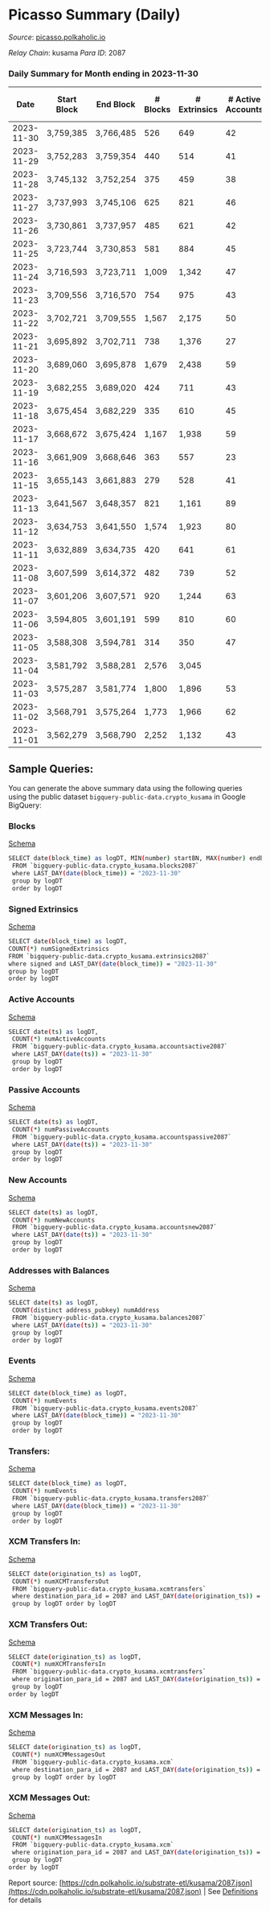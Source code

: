 # Picasso Summary (Daily)

_Source_: [picasso.polkaholic.io](https://picasso.polkaholic.io)

*Relay Chain*: kusama
*Para ID*: 2087



### Daily Summary for Month ending in 2023-11-30


| Date    | Start Block | End Block | # Blocks | # Extrinsics | # Active Accounts | # Passive Accounts | # New Accounts | # Addresses | # Events  | # Transfers ($USD) | # XCM Transfers In ($USD) | # XCM Transfers Out ($USD) | # XCM In | # XCM Out | Issues |
|---------|-------------|-----------|----------|--------------|-------------------|--------------------|----------------|-------------|-----------|--------------------|---------------------------|----------------------------|----------|-----------|--------|
| 2023-11-30 | 3,759,385 | 3,766,485 | 526 | 649 | 42 | 14 | 10 | 4,346 | 6,857 | 1,011  | 1 ($76.02) | 2 ($334.77) | 4 | 16 |  |
| 2023-11-29 | 3,752,283 | 3,759,354 | 440 | 514 | 41 | 12 | 4 | 4,337 | 5,607 | 810  | 5 ($3,234.77) | 1 ($24.08) | 18 | 18 |  |
| 2023-11-28 | 3,745,132 | 3,752,254 | 375 | 459 | 38 | 13 |  | 4,334 | 4,762 | 662  |   |   |  | 3 |  |
| 2023-11-27 | 3,737,993 | 3,745,106 | 625 | 821 | 46 | 26 | 3 | 4,326 | 8,433 | 1,135  | 2 ($78.78) |   | 8 | 6 |  |
| 2023-11-26 | 3,730,861 | 3,737,957 | 485 | 621 | 42 | 15 |  | 4,323 | 6,603 | 945  | 7 ($1,334.77) | 2 ($673.11) | 22 | 14 |  |
| 2023-11-25 | 3,723,744 | 3,730,853 | 581 | 884 | 45 | 12 | 10 | 4,312 | 8,706 | 1,133  | 3 ($221.24) | 10 ($4,951.38) | 22 | 35 |  |
| 2023-11-24 | 3,716,593 | 3,723,711 | 1,009 | 1,342 | 47 | 14 | 12 | 4,302 | 13,636 | 1,764  | 1 ($0.55) | 1  | 4 | 4 |  |
| 2023-11-23 | 3,709,556 | 3,716,570 | 754 | 975 | 43 | 13 |  | 4,290 | 10,151 | 1,374  | 2 ($8.35) | 4 ($102.70) | 9 | 13 |  |
| 2023-11-22 | 3,702,721 | 3,709,555 | 1,567 | 2,175 | 50 | 15 | 18 | 4,274 | 22,430 | 2,899  | 4 ($1,420.19) | 5 ($80.75) | 16 | 34 |  |
| 2023-11-21 | 3,695,892 | 3,702,711 | 738 | 1,376 | 27 | 34 | 7 | 4,257 | 12,018 | 1,361  | 1 ($40.00) | 4  | 7 | 2 |  |
| 2023-11-20 | 3,689,060 | 3,695,878 | 1,679 | 2,438 | 59 | 18 | 13 | 4,252 | 24,436 | 3,181  | 6 ($49,166.39) | 8 ($4,818.06) | 21 | 30 |  |
| 2023-11-19 | 3,682,255 | 3,689,020 | 424 | 711 | 43 | 11 | 7 | 4,239 | 6,844 | 827  | 6 ($1,193.78) | 3 ($2,864.46) | 15 | 12 |  |
| 2023-11-18 | 3,675,454 | 3,682,229 | 335 | 610 | 45 | 13 | 11 | 4,234 | 5,601 | 700  | 13 ($6,835.72) | 1 ($50.45) | 35 | 8 |  |
| 2023-11-17 | 3,668,672 | 3,675,424 | 1,167 | 1,938 | 59 | 16 | 6 | 4,225 | 18,585 | 2,434  | 3 ($293.70) | 1 ($110.90) | 12 | 15 |  |
| 2023-11-16 | 3,661,909 | 3,668,646 | 363 | 557 | 23 | 33 | 8 | 4,219 | 5,628 | 757  | 5 ($1,146.80) | 4 ($204.88) | 12 | 25 |  |
| 2023-11-15 | 3,655,143 | 3,661,883 | 279 | 528 | 41 | 11 |  | 4,222 | 4,685 | 526  | 13 ($1,736.29) | 7 ($1,411.54) | 41 | 63 |  |
| 2023-11-13 | 3,641,567 | 3,648,357 | 821 | 1,161 | 89 | 32 | 45 | 4,193 | 12,427 | 1,482  | 34 ($15,429.97) | 8 ($470.64) | 89 | 32 |  |
| 2023-11-12 | 3,634,753 | 3,641,550 | 1,574 | 1,923 | 80 | 27 | 55 | 4,150 | 21,585 | 2,703  | 34 ($17,948.31) | 2 ($103.16) | 71 | 18 |  |
| 2023-11-11 | 3,632,889 | 3,634,735 | 420 | 641 | 61 | 17 |  | 4,100 | 7,445 | 719  | 39 ($9,764.25) | 3 ($170.16) | 39 | 17 |  |
| 2023-11-08 | 3,607,599 | 3,614,372 | 482 | 739 | 52 | 24 | 16 | 4,056 | 7,858 | 1,249  | 21 ($11,554.50) | 6 ($4,007.73) | 22 | 25 |  |
| 2023-11-07 | 3,601,206 | 3,607,571 | 920 | 1,244 | 63 | 27 | 12 | 4,041 | 14,193 | 2,347  | 46 ($22,826.11) | 7 ($635.89) | 49 | 23 |  |
| 2023-11-06 | 3,594,805 | 3,601,191 | 599 | 810 | 60 | 26 | 9 | 4,032 | 9,100 | 1,509  | 50 ($17,564.79) | 7 ($2,477.04) | 50 | 26 |  |
| 2023-11-05 | 3,588,308 | 3,594,781 | 314 | 350 | 47 | 21 |  | 4,023 | 3,961 | 613  | 27 ($9,642.86) | 7 ($698.86) | 28 | 22 |  |
| 2023-11-04 | 3,581,792 | 3,588,281 | 2,576 | 3,045 |  |  |  |  | 34,356 | 5,286  | 20 ($10,931.27) | 11 ($4,639.14) | 22 | 27 |  |
| 2023-11-03 | 3,575,287 | 3,581,774 | 1,800 | 1,896 | 53 | 38 | 4 | 4,000 | 21,959 | 3,261  | 18 ($5,318.10) | 2 ($718.11) | 18 | 12 |  |
| 2023-11-02 | 3,568,791 | 3,575,264 | 1,773 | 1,966 | 62 | 29 | 13 | 3,998 | 21,992 | 3,236  | 24 ($7,188.72) | 1 ($20.37) | 24 | 7 |  |
| 2023-11-01 | 3,562,279 | 3,568,790 | 2,252 | 1,132 | 43 | 20 | 8 | 3,985 | 12,533 | 1,798  | 4 ($435.14) | 7 ($4,972.19) | 4 | 10 |  |

## Sample Queries:
You can generate the above summary data using the following queries using the public dataset `bigquery-public-data.crypto_kusama` in Google BigQuery:


### Blocks 

[Schema](https://github.com/colorfulnotion/substrate-etl/blob/main/schema/blocks.json)

```bash
SELECT date(block_time) as logDT, MIN(number) startBN, MAX(number) endBN, COUNT(*) numBlocks 
 FROM `bigquery-public-data.crypto_kusama.blocks2087`  
 where LAST_DAY(date(block_time)) = "2023-11-30" 
 group by logDT 
 order by logDT
```

### Signed Extrinsics 

[Schema](https://github.com/colorfulnotion/substrate-etl/blob/main/schema/extrinsics.json)

```bash
SELECT date(block_time) as logDT, 
COUNT(*) numSignedExtrinsics 
FROM `bigquery-public-data.crypto_kusama.extrinsics2087`  
where signed and LAST_DAY(date(block_time)) = "2023-11-30" 
group by logDT 
order by logDT
```

### Active Accounts 

[Schema](https://github.com/colorfulnotion/substrate-etl/blob/main/schema/accountsactive.json)

```bash
SELECT date(ts) as logDT, 
 COUNT(*) numActiveAccounts 
 FROM `bigquery-public-data.crypto_kusama.accountsactive2087` 
 where LAST_DAY(date(ts)) = "2023-11-30" 
 group by logDT 
 order by logDT
```

### Passive Accounts 

[Schema](https://github.com/colorfulnotion/substrate-etl/blob/main/schema/accountspassive.json)

```bash
SELECT date(ts) as logDT, 
 COUNT(*) numPassiveAccounts 
 FROM `bigquery-public-data.crypto_kusama.accountspassive2087` 
 where LAST_DAY(date(ts)) = "2023-11-30" 
 group by logDT 
 order by logDT
```

### New Accounts 

[Schema](https://github.com/colorfulnotion/substrate-etl/blob/main/schema/accountsnew.json)

```bash
SELECT date(ts) as logDT, 
 COUNT(*) numNewAccounts 
 FROM `bigquery-public-data.crypto_kusama.accountsnew2087` 
 where LAST_DAY(date(ts)) = "2023-11-30" 
 group by logDT
 order by logDT
```

### Addresses with Balances 

[Schema](https://github.com/colorfulnotion/substrate-etl/blob/main/schema/balances.json)

```bash
SELECT date(ts) as logDT,
 COUNT(distinct address_pubkey) numAddress 
 FROM `bigquery-public-data.crypto_kusama.balances2087` 
 where LAST_DAY(date(ts)) = "2023-11-30" 
 group by logDT 
 order by logDT
```

### Events 

[Schema](https://github.com/colorfulnotion/substrate-etl/blob/main/schema/events.json)

```bash
SELECT date(block_time) as logDT, 
 COUNT(*) numEvents 
 FROM `bigquery-public-data.crypto_kusama.events2087` 
 where LAST_DAY(date(block_time)) = "2023-11-30" 
 group by logDT 
 order by logDT
```

### Transfers:

[Schema](https://github.com/colorfulnotion/substrate-etl/blob/main/schema/transfers.json)

```bash
SELECT date(block_time) as logDT, 
 COUNT(*) numEvents 
 FROM `bigquery-public-data.crypto_kusama.transfers2087` 
 where LAST_DAY(date(block_time)) = "2023-11-30" 
 group by logDT 
 order by logDT
```

### XCM Transfers In: 

[Schema](https://github.com/colorfulnotion/substrate-etl/blob/main/schema/xcmtransfers.json)

```bash
SELECT date(origination_ts) as logDT, 
 COUNT(*) numXCMTransfersOut 
 FROM `bigquery-public-data.crypto_kusama.xcmtransfers` 
 where destination_para_id = 2087 and LAST_DAY(date(origination_ts)) = "2023-11-30" 
 group by logDT order by logDT
```

### XCM Transfers Out: 

[Schema](https://github.com/colorfulnotion/substrate-etl/blob/main/schema/xcmtransfers.json)

```bash
SELECT date(origination_ts) as logDT, 
 COUNT(*) numXCMTransfersIn 
 FROM `bigquery-public-data.crypto_kusama.xcmtransfers` 
 where origination_para_id = 2087 and LAST_DAY(date(origination_ts)) = "2023-11-30" 
 group by logDT 
order by logDT
```

### XCM Messages In: 

[Schema](https://github.com/colorfulnotion/substrate-etl/blob/main/schema/xcm.json)

```bash
SELECT date(origination_ts) as logDT, 
 COUNT(*) numXCMMessagesOut 
 FROM `bigquery-public-data.crypto_kusama.xcm` 
 where destination_para_id = 2087 and LAST_DAY(date(origination_ts)) = "2023-11-30" 
 group by logDT order by logDT
```

### XCM Messages Out: 

[Schema](https://github.com/colorfulnotion/substrate-etl/blob/main/schema/xcm.json)

```bash
SELECT date(origination_ts) as logDT, 
 COUNT(*) numXCMMessagesIn 
 FROM `bigquery-public-data.crypto_kusama.xcm` 
 where origination_para_id = 2087 and LAST_DAY(date(origination_ts)) = "2023-11-30" 
 group by logDT 
order by logDT
```


Report source: [https://cdn.polkaholic.io/substrate-etl/kusama/2087.json](https://cdn.polkaholic.io/substrate-etl/kusama/2087.json) | See [Definitions](/DEFINITIONS.md) for details
